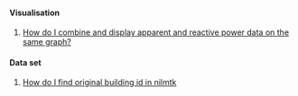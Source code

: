#### Visualisation

1. [How do I combine and display apparent and reactive power data on the same graph?](https://github.com/gjwo/nilm_gjw_data/blob/master/notebooks/graphing_two_metrics.ipynb)

#### Data set

1. [How do I find original building id in nilmtk](http://nipunbatra.github.io/2015/06/nilmtk-building-id/)